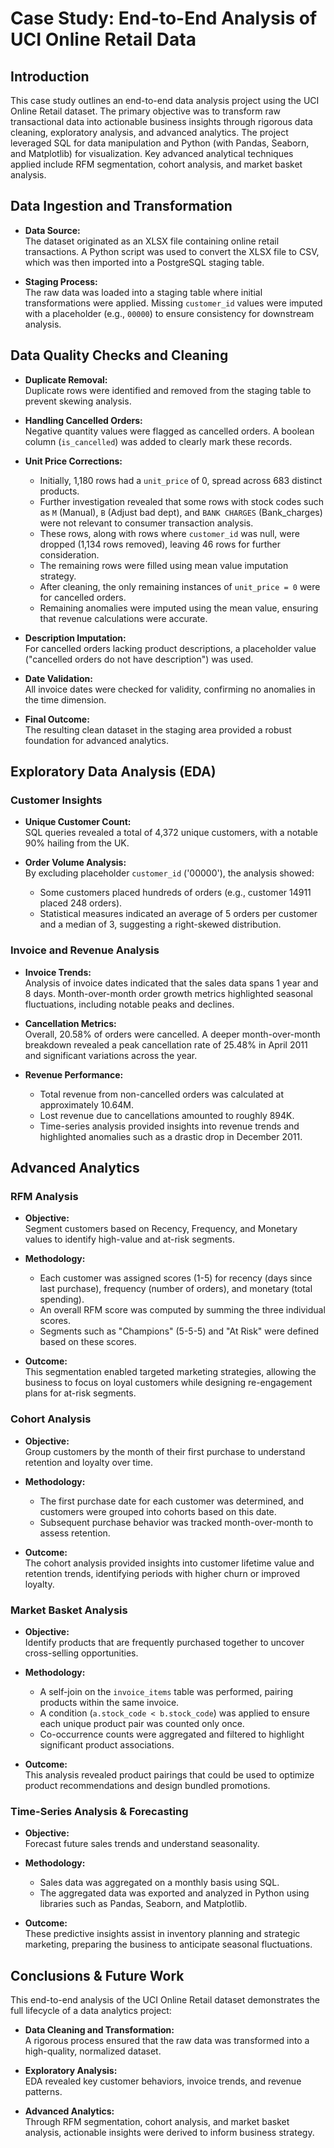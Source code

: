 # Case Study: End-to-End Analysis of UCI Online Retail Data

## Introduction

This case study outlines an end-to-end data analysis project using the UCI Online Retail dataset. The primary objective was to transform raw transactional data into actionable business insights through rigorous data cleaning, exploratory analysis, and advanced analytics. The project leveraged SQL for data manipulation and Python (with Pandas, Seaborn, and Matplotlib) for visualization. Key advanced analytical techniques applied include RFM segmentation, cohort analysis, and market basket analysis.

## Data Ingestion and Transformation

- **Data Source:**  
  The dataset originated as an XLSX file containing online retail transactions. A Python script was used to convert the XLSX file to CSV, which was then imported into a PostgreSQL staging table.

- **Staging Process:**  
  The raw data was loaded into a staging table where initial transformations were applied. Missing `customer_id` values were imputed with a placeholder (e.g., `00000`) to ensure consistency for downstream analysis.

## Data Quality Checks and Cleaning

- **Duplicate Removal:**  
  Duplicate rows were identified and removed from the staging table to prevent skewing analysis.

- **Handling Cancelled Orders:**  
  Negative quantity values were flagged as cancelled orders. A boolean column (`is_cancelled`) was added to clearly mark these records.

- **Unit Price Corrections:**  
  - Initially, 1,180 rows had a `unit_price` of 0, spread across 683 distinct products.
  - Further investigation revealed that some rows with stock codes such as `M` (Manual), `B` (Adjust bad dept), and `BANK CHARGES` (Bank_charges) were not relevant to consumer transaction analysis.
  - These rows, along with rows where `customer_id` was null, were dropped (1,134 rows removed), leaving 46 rows for further consideration.
  - The remaining rows were filled using mean value imputation strategy.
  - After cleaning, the only remaining instances of `unit_price = 0` were for cancelled orders.
  - Remaining anomalies were imputed using the mean value, ensuring that revenue calculations were accurate.

- **Description Imputation:**  
  For cancelled orders lacking product descriptions, a placeholder value ("cancelled orders do not have description") was used.

- **Date Validation:**  
  All invoice dates were checked for validity, confirming no anomalies in the time dimension.

- **Final Outcome:**  
  The resulting clean dataset in the staging area provided a robust foundation for advanced analytics.

## Exploratory Data Analysis (EDA)

### Customer Insights

- **Unique Customer Count:**  
  SQL queries revealed a total of 4,372 unique customers, with a notable 90% hailing from the UK.

- **Order Volume Analysis:**  
  By excluding placeholder `customer_id` ('00000'), the analysis showed:
  - Some customers placed hundreds of orders (e.g., customer 14911 placed 248 orders).
  - Statistical measures indicated an average of 5 orders per customer and a median of 3, suggesting a right-skewed distribution.

### Invoice and Revenue Analysis

- **Invoice Trends:**  
  Analysis of invoice dates indicated that the sales data spans 1 year and 8 days. Month-over-month order growth metrics highlighted seasonal fluctuations, including notable peaks and declines.

- **Cancellation Metrics:**  
  Overall, 20.58% of orders were cancelled. A deeper month-over-month breakdown revealed a peak cancellation rate of 25.48% in April 2011 and significant variations across the year.

- **Revenue Performance:**  
  - Total revenue from non-cancelled orders was calculated at approximately 10.64M.
  - Lost revenue due to cancellations amounted to roughly 894K.
  - Time-series analysis provided insights into revenue trends and highlighted anomalies such as a drastic drop in December 2011.

## Advanced Analytics

### RFM Analysis

- **Objective:**  
  Segment customers based on Recency, Frequency, and Monetary values to identify high-value and at-risk segments.
  
- **Methodology:**  
  - Each customer was assigned scores (1-5) for recency (days since last purchase), frequency (number of orders), and monetary (total spending).
  - An overall RFM score was computed by summing the three individual scores.
  - Segments such as "Champions" (5-5-5) and "At Risk" were defined based on these scores.
  
- **Outcome:**  
  This segmentation enabled targeted marketing strategies, allowing the business to focus on loyal customers while designing re-engagement plans for at-risk segments.

### Cohort Analysis

- **Objective:**  
  Group customers by the month of their first purchase to understand retention and loyalty over time.
  
- **Methodology:**  
  - The first purchase date for each customer was determined, and customers were grouped into cohorts based on this date.
  - Subsequent purchase behavior was tracked month-over-month to assess retention.
  
- **Outcome:**  
  The cohort analysis provided insights into customer lifetime value and retention trends, identifying periods with higher churn or improved loyalty.

### Market Basket Analysis

- **Objective:**  
  Identify products that are frequently purchased together to uncover cross-selling opportunities.
  
- **Methodology:**  
  - A self-join on the `invoice_items` table was performed, pairing products within the same invoice.
  - A condition (`a.stock_code < b.stock_code`) was applied to ensure each unique product pair was counted only once.
  - Co-occurrence counts were aggregated and filtered to highlight significant product associations.
  
- **Outcome:**  
  This analysis revealed product pairings that could be used to optimize product recommendations and design bundled promotions.

### Time-Series Analysis & Forecasting

- **Objective:**  
  Forecast future sales trends and understand seasonality.
  
- **Methodology:**  
  - Sales data was aggregated on a monthly basis using SQL.
  - The aggregated data was exported and analyzed in Python using libraries such as Pandas, Seaborn, and Matplotlib.
  
- **Outcome:**  
  These predictive insights assist in inventory planning and strategic marketing, preparing the business to anticipate seasonal fluctuations.

## Conclusions & Future Work

This end-to-end analysis of the UCI Online Retail dataset demonstrates the full lifecycle of a data analytics project:

- **Data Cleaning and Transformation:**  
  A rigorous process ensured that the raw data was transformed into a high-quality, normalized dataset.

- **Exploratory Analysis:**  
  EDA revealed key customer behaviors, invoice trends, and revenue patterns.

- **Advanced Analytics:**  
  Through RFM segmentation, cohort analysis, and market basket analysis, actionable insights were derived to inform business strategy.
